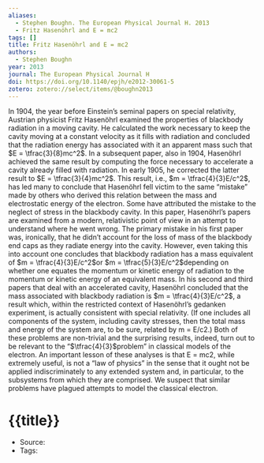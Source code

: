 ```yaml
---
aliases:
  - Stephen Boughn. The European Physical Journal H. 2013
  - Fritz Hasenöhrl and E = mc2
tags: []
title: Fritz Hasenöhrl and E = mc2
authors:
  - Stephen Boughn
year: 2013
journal: The European Physical Journal H
doi: https://doi.org/10.1140/epjh/e2012-30061-5
zotero: zotero://select/items/@boughn2013
---
```

<!-- START_ABSTRACT -->
In 1904, the year before Einstein’s seminal papers on special relativity, Austrian physicist Fritz Hasenöhrl examined the properties of blackbody radiation in a moving cavity. He calculated the work necessary to keep the cavity moving at a constant velocity as it fills with radiation and concluded that the radiation energy has associated with it an apparent mass such that $E = \tfrac{3}{8}mc^2$. In a subsequent paper, also in 1904, Hasenöhrl achieved the same result by computing the force necessary to accelerate a cavity already filled with radiation. In early 1905, he corrected the latter result to $E = \tfrac{3}{4}mc^2$. This result, i.e., $m = \tfrac{4}{3}E/c^2$, has led many to conclude that Hasenöhrl fell victim to the same “mistake” made by others who derived this relation between the mass and electrostatic energy of the electron. Some have attributed the mistake to the neglect of stress in the blackbody cavity. In this paper, Hasenöhrl’s papers are examined from a modern, relativistic point of view in an attempt to understand where he went wrong. The primary mistake in his first paper was, ironically, that he didn’t account for the loss of mass of the blackbody end caps as they radiate energy into the cavity. However, even taking this into account one concludes that blackbody radiation has a mass equivalent of $m = \tfrac{4}{3}E/c^2$or $m = \tfrac{5}{3}E/c^2$depending on whether one equates the momentum or kinetic energy of radiation to the momentum or kinetic energy of an equivalent mass. In his second and third papers that deal with an accelerated cavity, Hasenöhrl concluded that the mass associated with blackbody radiation is $m = \tfrac{4}{3}E/c^2$, a result which, within the restricted context of Hasenöhrl’s gedanken experiment, is actually consistent with special relativity. (If one includes all components of the system, including cavity stresses, then the total mass and energy of the system are, to be sure, related by m = E/c2.) Both of these problems are non-trivial and the surprising results, indeed, turn out to be relevant to the “$\tfrac{4}{3}$problem” in classical models of the electron. An important lesson of these analyses is that E = mc2, while extremely useful, is not a “law of physics” in the sense that it ought not be applied indiscriminately to any extended system and, in particular, to the subsystems from which they are comprised. We suspect that similar problems have plagued attempts to model the classical electron.
<!-- END_ABSTRACT -->

<!-- START_TEMPLATE -->
# {{title}}

- Source:
- Tags: 
<!-- END_TEMPLATE -->